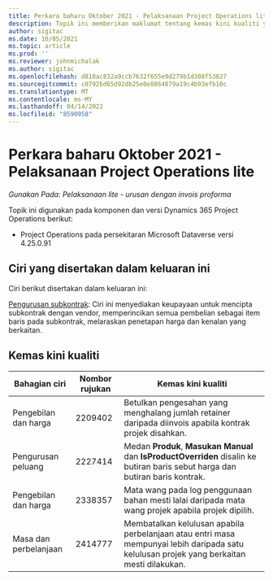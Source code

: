 ```yaml
---
title: Perkara baharu Oktober 2021 - Pelaksanaan Project Operations lite
description: Topik ini memberikan maklumat tentang kemas kini kualiti yang tersedia dalam keluaran Oktober 2021 bagi pelaksanaan Project Operations lite.
author: sigitac
ms.date: 10/05/2021
ms.topic: article
ms.prod: ''
ms.reviewer: johnmichalak
ms.author: sigitac
ms.openlocfilehash: d818ac832a9ccb7632f655e9d279b1d308f53827
ms.sourcegitcommit: c0792bd65d92db25e0e8864879a19c4b93efb10c
ms.translationtype: MT
ms.contentlocale: ms-MY
ms.lasthandoff: 04/14/2022
ms.locfileid: "8590958"
---
```

# <a name="whats-new-october-2021---project-operations-lite-deployment"></a>Perkara baharu Oktober 2021 - Pelaksanaan Project Operations lite

_Gunakan Pada: Pelaksanaan lite - urusan dengan invois proforma_

Topik ini digunakan pada komponen dan versi Dynamics 365 Project Operations berikut:

  - Project Operations pada persekitaran Microsoft Dataverse versi 4.25.0.91


## <a name="features-included-in-this-release"></a>Ciri yang disertakan dalam keluaran ini

Ciri berikut disertakan dalam keluaran ini:

[Pengurusan subkontrak](../subcontracting/managing-subcontracts-overview.md): Ciri ini menyediakan keupayaan untuk mencipta subkontrak dengan vendor, memperincikan semua pembelian sebagai item baris pada subkontrak, melaraskan penetapan harga dan kenalan yang berkaitan.


## <a name="quality-updates"></a>Kemas kini kualiti

| **Bahagian ciri** | **Nombor rujukan** | **Kemas kini kualiti** |
| --- | --- | --- |
| Pengebilan dan harga | 2209402 | Betulkan pengesahan yang menghalang jumlah retainer daripada diinvois apabila kontrak projek disahkan. |
| Pengurusan peluang | 2227414 | Medan **Produk**, **Masukan Manual** dan **IsProductOverriden** disalin ke butiran baris sebut harga dan butiran baris kontrak. |
| Pengebilan dan harga | 2338357 | Mata wang pada log penggunaan bahan mesti lalai daripada mata wang projek apabila projek dipilih. |
| Masa dan perbelanjaan | 2414777 | Membatalkan kelulusan apabila perbelanjaan atau entri masa mempunyai lebih daripada satu kelulusan projek yang berkaitan mesti dilakukan. |
